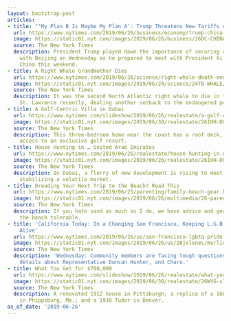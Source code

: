 ```yaml
---
layout: bootstrap-post
articles:
- title: "‘My Plan B Is Maybe My Plan A’: Trump Threatens New Tariffs on China"
  url: https://www.nytimes.com/2019/06/26/business/economy/trump-china-tariffs-g20.html
  image: https://static01.nyt.com/images/2019/06/26/business/26DC-CHINATRADE/26DC-CHINATRADE-facebookJumbo.jpg
  source: The New York Times
  description: President Trump played down the importance of securing a trade deal
    with Beijing on Wednesday as he prepared to meet with President Xi Jinping of
    China this weekend.
- title: A Right Whale Grandmother Dies
  url: https://www.nytimes.com/2019/06/26/science/right-whale-death-endangered-species.html
  image: https://static01.nyt.com/images/2019/06/24/science/24TB-WHALE/24TB-WHALE-facebookJumbo.jpg
  source: The New York Times
  description: It was the second North Atlantic right whale to die in the Gulf of
    St. Lawrence recently, dealing another setback to the endangered population.
- title: A Golf-Centric Villa in Dubai
  url: https://www.nytimes.com/slideshow/2019/06/26/realestate/a-golf-centric-villa-in-dubai.html
  image: https://static01.nyt.com/images/2019/06/30/realestate/26IHH-DUBAI-slide-GQQQ/26IHH-DUBAI-slide-GQQQ-facebookJumbo.jpg
  source: The New York Times
  description: This three-bedroom home near the coast has a roof deck, a pool and
    access to an exclusive golf resort.
- title: House Hunting in … United Arab Emirates
  url: https://www.nytimes.com/2019/06/26/realestate/house-hunting-in-united-arab-emirates.html
  image: https://static01.nyt.com/images/2019/06/26/realestate/26IHH-DUBAI-slide-N0EN/26IHH-DUBAI-slide-N0EN-facebookJumbo.jpg
  source: The New York Times
  description: In Dubai, a flurry of new development is rising to meet demand and
    stabilizing a volatile market.
- title: Dreading Your Next Trip to the Beach? Read This
  url: https://www.nytimes.com/2019/06/25/parenting/family-beach-gear.html
  image: https://static01.nyt.com/images/2019/06/26/multimedia/26-parenting-beach/26-parenting-beach-facebookJumbo.jpg
  source: The New York Times
  description: If you hate sand as much as I do, we have advice and gear for making
    the beach tolerable.
- title: 'California Today: In a Changing San Francisco, Keeping L.G.B.T.Q. Communities
    Alive'
  url: https://www.nytimes.com/2019/06/26/us/san-francisco-lgbtq-pride.html
  image: https://static01.nyt.com/images/2019/06/26/us/26jolenes/merlin_156366363_53a72b42-a1d7-4ce2-8248-f7a206aff04b-facebookJumbo.jpg
  source: The New York Times
  description: 'Wednesday: Community members are facing tough questions. Also: New
    details about Representative Duncan Hunter, and Charo.'
- title: What You Get for $700,000
  url: https://www.nytimes.com/slideshow/2019/06/26/realestate/what-you-get-for-700000.html
  image: https://static01.nyt.com/images/2019/06/30/realestate/26WYG-slide-5W3K/26WYG-slide-5W3K-facebookJumbo.jpg
  source: The New York Times
  description: A renovated 1912 house in Pittsburgh; a replica of a 1683 parsonage
    in Phippsburg, Me.; and a 1938 Tudor in Denver.
as_of_date: '2019-06-26'
---
```


